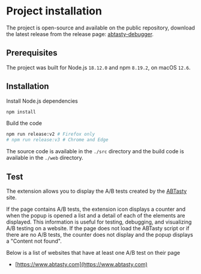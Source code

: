 # Project installation

The project is open-source and available on the public repository, download the latest release from the release page: [abtasty-debugger](https://github.com/yoriiis/abtasty-debugger/releases).

## Prerequisites

The project was built for Node.js `18.12.0` and npm `8.19.2`, on macOS `12.6`.

## Installation

Install Node.js dependencies

```bash
npm install
```

Build the code

```bash
npm run release:v2 # Firefox only
# npm run release:v3 # Chrome and Edge
```

The source code is available in the `./src` directory and the build code is available in the `./web` directory.

## Test

The extension allows you to display the A/B tests created by the [ABTasty](https://www.abtasty.com) site.

If the page contains A/B tests, the extension icon displays a counter and when the popup is opened a list and a detail of each of the elements are displayed. This information is useful for testing, debugging, and visualizing A/B testing on a website.
If the page does not load the ABTasty script or if there are no A/B tests, the counter does not display and the popup displays a "Content not found".

Below is a list of websites that have at least one A/B test on their page

- [https://www.abtasty.com](https://www.abtasty.com)

<!-- Add other examples -->
